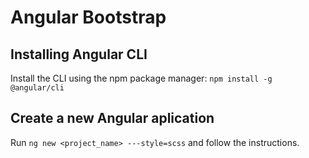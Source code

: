 # Angular Bootstrap

## Installing Angular CLI
Install the CLI using the npm package manager: ```npm install -g @angular/cli```

## Create a new Angular aplication
Run  ```ng new <project_name> ---style=scss``` and follow the instructions.
